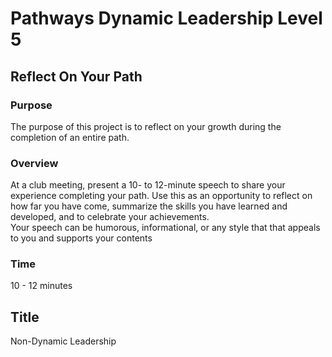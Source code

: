 # Pathways Dynamic Leadership Level 5
## Reflect On Your Path
### Purpose
The purpose of this project is to reflect on your growth during the completion of an entire path.  

### Overview
At a club meeting, present a 10- to 12-minute speech to share your experience completing your path. Use this as an opportunity to reflect on how far you have come, summarize the skills you have learned and developed, and to celebrate your achievements.  
Your speech can be humorous, informational, or any style that that appeals to you and supports your contents

### Time
10 - 12 minutes

## Title
Non-Dynamic Leadership
